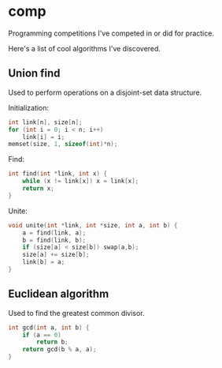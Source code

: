 # comp
Programming competitions I've competed in or did for practice.

Here's a list of cool algorithms I've discovered.

Union find
---
Used to perform operations on a disjoint-set data structure.

Initialization:
~~~c++
int link[n], size[n];
for (int i = 0; i < n; i++)
    link[i] = i;
memset(size, 1, sizeof(int)*n);
~~~

Find:
~~~c++
int find(int *link, int x) {
    while (x != link[x]) x = link[x];
    return x;
} 
~~~

Unite:
~~~c++
void unite(int *link, int *size, int a, int b) {
    a = find(link, a);
    b = find(link, b);
    if (size[a] < size[b]) swap(a,b);
    size[a] += size[b];
    link[b] = a;
}
~~~

Euclidean algorithm
---
Used to find the greatest common divisor.
~~~c++
int gcd(int a, int b) { 
    if (a == 0) 
        return b; 
    return gcd(b % a, a); 
}
~~~ 
